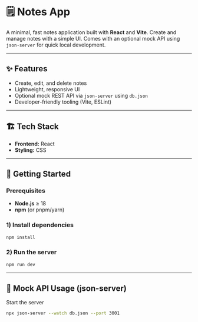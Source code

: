 # 🗒️ Notes App

A minimal, fast notes application built with **React** and **Vite**. Create and manage notes with a simple UI. Comes with an optional mock API using `json-server` for quick local development.

---

## ✨ Features

- Create, edit, and delete notes
- Lightweight, responsive UI
- Optional mock REST API via `json-server` using `db.json`
- Developer-friendly tooling (Vite, ESLint)

---

## 🏗️ Tech Stack

- **Frontend:** React 
- **Styling:** CSS

---

## 🚀 Getting Started

### Prerequisites
- **Node.js** ≥ 18
- **npm** (or pnpm/yarn)

### 1) Install dependencies
```bash
npm install
```

### 2) Run the server
```bash
npm run dev
```

---

## 🔌 Mock API Usage (json-server)

Start the server

```bash
npx json-server --watch db.json --port 3001
```
